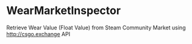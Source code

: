 # WearMarketInspector
Retrieve Wear Value (Float Value) from Steam Community Market using http://csgo.exchange API
